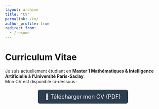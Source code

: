 ```yaml
---
layout: archive
title: "CV"
permalink: /cv/
author_profile: true
redirect_from:
  - /resume
---
```

# Curriculum Vitae

Je suis actuellement étudiant en **Master 1 Mathématiques & Intelligence Artificielle à l’Université Paris-Saclay**.  
Mon CV est disponible ci-dessous :

<div style="text-align: center; margin-top: 30px; margin-bottom: 30px;">
  <a href="https://i-chenene.github.io/files/CV.pdf" target="_blank" style="
    background-color: #2c3e50;
    color: white;
    padding: 12px 24px;
    text-decoration: none;
    font-size: 18px;
    border-radius: 6px;">
    📄 Télécharger mon CV (PDF)
  </a>
</div>
